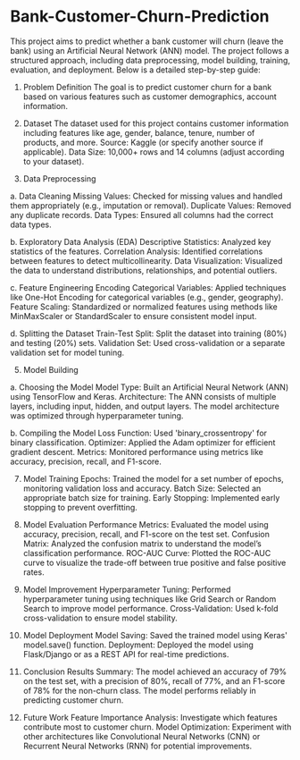# Bank-Customer-Churn-Prediction
This project aims to predict whether a bank customer will churn (leave the bank) using an Artificial Neural Network (ANN) model. The project follows a structured approach, including data preprocessing, model building, training, evaluation, and deployment.
Below is a detailed step-by-step guide:

1. Problem Definition
The goal is to predict customer churn for a bank based on various features such as customer demographics, account information.

2. Dataset
The dataset used for this project contains customer information including features like age, gender, balance, tenure, number of products, and more.
Source: Kaggle (or specify another source if applicable).
Data Size: 10,000+ rows and 14 columns (adjust according to your dataset).

3. Data Preprocessing
   
a. Data Cleaning
Missing Values: Checked for missing values and handled them appropriately (e.g., imputation or removal).
Duplicate Values: Removed any duplicate records.
Data Types: Ensured all columns had the correct data types.

b. Exploratory Data Analysis (EDA)
Descriptive Statistics: Analyzed key statistics of the features.
Correlation Analysis: Identified correlations between features to detect multicollinearity.
Data Visualization: Visualized the data to understand distributions, relationships, and potential outliers.

c. Feature Engineering
Encoding Categorical Variables: Applied techniques like One-Hot Encoding for categorical variables (e.g., gender, geography).
Feature Scaling: Standardized or normalized features using methods like MinMaxScaler or StandardScaler to ensure consistent model input.

d. Splitting the Dataset
Train-Test Split: Split the dataset into training (80%) and testing (20%) sets.
Validation Set: Used cross-validation or a separate validation set for model tuning.

5. Model Building
   
a. Choosing the Model
Model Type: Built an Artificial Neural Network (ANN) using TensorFlow and Keras.
Architecture: The ANN consists of multiple layers, including input, hidden, and output layers. The model architecture was optimized through hyperparameter tuning.

b. Compiling the Model
Loss Function: Used 'binary_crossentropy' for binary classification.
Optimizer: Applied the Adam optimizer for efficient gradient descent.
Metrics: Monitored performance using metrics like accuracy, precision, recall, and F1-score.

7. Model Training
Epochs: Trained the model for a set number of epochs, monitoring validation loss and accuracy.
Batch Size: Selected an appropriate batch size for training.
Early Stopping: Implemented early stopping to prevent overfitting.

9. Model Evaluation
Performance Metrics: Evaluated the model using accuracy, precision, recall, and F1-score on the test set.
Confusion Matrix: Analyzed the confusion matrix to understand the model’s classification performance.
ROC-AUC Curve: Plotted the ROC-AUC curve to visualize the trade-off between true positive and false positive rates.

11. Model Improvement
Hyperparameter Tuning: Performed hyperparameter tuning using techniques like Grid Search or Random Search to improve model performance.
Cross-Validation: Used k-fold cross-validation to ensure model stability.

13. Model Deployment
Model Saving: Saved the trained model using Keras' model.save() function.
Deployment: Deployed the model using Flask/Django or as a REST API for real-time predictions.

15. Conclusion
Results Summary: The model achieved an accuracy of 79% on the test set, with a precision of 80%, recall of 77%, and an F1-score of 78% for the non-churn class. The model performs reliably in predicting customer churn.

17. Future Work
Feature Importance Analysis: Investigate which features contribute most to customer churn.
Model Optimization: Experiment with other architectures like Convolutional Neural Networks (CNN) or Recurrent Neural Networks (RNN) for potential improvements.
